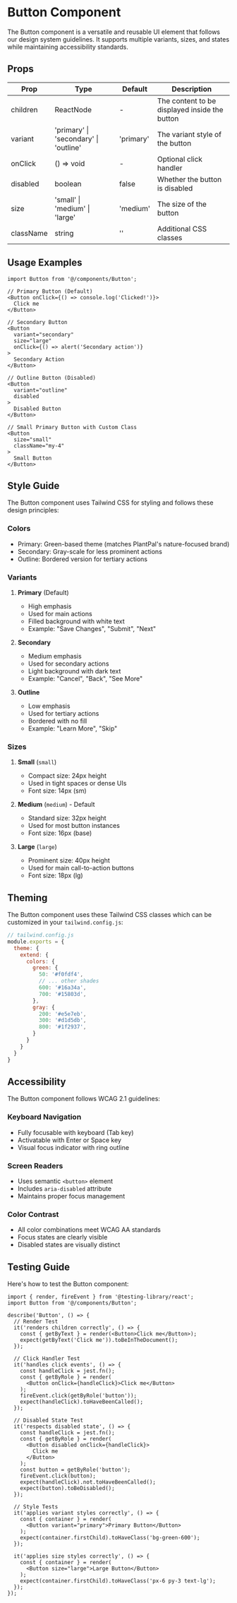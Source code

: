 # Button Component

The Button component is a versatile and reusable UI element that follows our design system guidelines. It supports multiple variants, sizes, and states while maintaining accessibility standards.

## Props

| Prop | Type | Default | Description |
|------|------|---------|-------------|
| children | ReactNode | - | The content to be displayed inside the button |
| variant | 'primary' \| 'secondary' \| 'outline' | 'primary' | The variant style of the button |
| onClick | () => void | - | Optional click handler |
| disabled | boolean | false | Whether the button is disabled |
| size | 'small' \| 'medium' \| 'large' | 'medium' | The size of the button |
| className | string | '' | Additional CSS classes |

## Usage Examples

```tsx
import Button from '@/components/Button';

// Primary Button (Default)
<Button onClick={() => console.log('Clicked!')}>
  Click me
</Button>

// Secondary Button
<Button 
  variant="secondary" 
  size="large"
  onClick={() => alert('Secondary action')}
>
  Secondary Action
</Button>

// Outline Button (Disabled)
<Button 
  variant="outline" 
  disabled
>
  Disabled Button
</Button>

// Small Primary Button with Custom Class
<Button 
  size="small"
  className="my-4"
>
  Small Button
</Button>
```

## Style Guide

The Button component uses Tailwind CSS for styling and follows these design principles:

### Colors
- Primary: Green-based theme (matches PlantPal's nature-focused brand)
- Secondary: Gray-scale for less prominent actions
- Outline: Bordered version for tertiary actions

### Variants

1. **Primary** (Default)
   - High emphasis
   - Used for main actions
   - Filled background with white text
   - Example: "Save Changes", "Submit", "Next"

2. **Secondary**
   - Medium emphasis
   - Used for secondary actions
   - Light background with dark text
   - Example: "Cancel", "Back", "See More"

3. **Outline**
   - Low emphasis
   - Used for tertiary actions
   - Bordered with no fill
   - Example: "Learn More", "Skip"

### Sizes

1. **Small** (`small`)
   - Compact size: 24px height
   - Used in tight spaces or dense UIs
   - Font size: 14px (sm)

2. **Medium** (`medium`) - Default
   - Standard size: 32px height
   - Used for most button instances
   - Font size: 16px (base)

3. **Large** (`large`)
   - Prominent size: 40px height
   - Used for main call-to-action buttons
   - Font size: 18px (lg)

## Theming

The Button component uses these Tailwind CSS classes which can be customized in your `tailwind.config.js`:

```js
// tailwind.config.js
module.exports = {
  theme: {
    extend: {
      colors: {
        green: {
          50: '#f0fdf4',
          // ... other shades
          600: '#16a34a',
          700: '#15803d',
        },
        gray: {
          200: '#e5e7eb',
          300: '#d1d5db',
          800: '#1f2937',
        }
      }
    }
  }
}
```

## Accessibility

The Button component follows WCAG 2.1 guidelines:

### Keyboard Navigation
- Fully focusable with keyboard (Tab key)
- Activatable with Enter or Space key
- Visual focus indicator with ring outline

### Screen Readers
- Uses semantic `<button>` element
- Includes `aria-disabled` attribute
- Maintains proper focus management

### Color Contrast
- All color combinations meet WCAG AA standards
- Focus states are clearly visible
- Disabled states are visually distinct

## Testing Guide

Here's how to test the Button component:

```tsx
import { render, fireEvent } from '@testing-library/react';
import Button from '@/components/Button';

describe('Button', () => {
  // Render Test
  it('renders children correctly', () => {
    const { getByText } = render(<Button>Click me</Button>);
    expect(getByText('Click me')).toBeInTheDocument();
  });

  // Click Handler Test
  it('handles click events', () => {
    const handleClick = jest.fn();
    const { getByRole } = render(
      <Button onClick={handleClick}>Click me</Button>
    );
    fireEvent.click(getByRole('button'));
    expect(handleClick).toHaveBeenCalled();
  });

  // Disabled State Test
  it('respects disabled state', () => {
    const handleClick = jest.fn();
    const { getByRole } = render(
      <Button disabled onClick={handleClick}>
        Click me
      </Button>
    );
    const button = getByRole('button');
    fireEvent.click(button);
    expect(handleClick).not.toHaveBeenCalled();
    expect(button).toBeDisabled();
  });

  // Style Tests
  it('applies variant styles correctly', () => {
    const { container } = render(
      <Button variant="primary">Primary Button</Button>
    );
    expect(container.firstChild).toHaveClass('bg-green-600');
  });

  it('applies size styles correctly', () => {
    const { container } = render(
      <Button size="large">Large Button</Button>
    );
    expect(container.firstChild).toHaveClass('px-6 py-3 text-lg');
  });
});
``` 